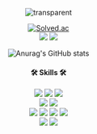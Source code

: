 <div align=center>

  ![transparent](https://capsule-render.vercel.app/api?type=transparent&fontColor=auto&text=Welcome&height=150&fontSize=60&desc=sohui's%20GitHub%20Profile&descAlignY=75&descAlign=55)

<div align=center>

[![Solved.ac](http://mazassumnida.wtf/api/mini/generate_badge?boj=psh990525)](https://solved.ac/psh990525) <br/>
<a href="https://melody-coding.tistory.com/"><img src="https://img.shields.io/badge/tistory-000000?style=for-the-badge&logo=tistory&logoColor=white"/><a/> 
<a href="mailto:parksohui0525@gmail.com" target="_blank"><img src="https://img.shields.io/badge/gmail-EA4335?style=for-the-badge&logo=gmail&logoColor=white"/><a/>

    
![Anurag's GitHub stats](https://github-readme-stats.vercel.app/api?username=Parksohui&count_private=true)


  <h4> 🛠 Skills 🛠 </h4>
  <div > 
    <img src="https://img.shields.io/badge/Java-007396?style=for-the-badge&logo=Java&logoColor=white"/>
    <img src="https://img.shields.io/badge/python-3776AB?style=for-the-badge&logo=python&logoColor=white"/>
    <img src="https://img.shields.io/badge/springboot-6DB33F?style=for-the-badge&logo=springboot&logoColor=white"/>
  </div>
  <div>
    <img src="https://img.shields.io/badge/mysql-4479A1?style=for-the-badge&logo=mysql&logoColor=white"/>
    <img src="https://img.shields.io/badge/mariadb-003545?style=for-the-badge&logo=mariadb&logoColor=white"/>
  </div>
  <div>
    <img src="https://img.shields.io/badge/git-F05032?style=for-the-badge&logo=git&logoColor=white"/>
    <img src="https://img.shields.io/badge/gitlab-FC6D26?style=for-the-badge&logo=gitlab&logoColor=white"/>
    <img src="https://img.shields.io/badge/jira-0052CC?style=for-the-badge&logo=jirasoftware&logoColor=white"/>
    <img src="https://img.shields.io/badge/notion-000000?style=for-the-badge&logo=notion&logoColor=white"/>
  </div>
  <div>
    <img src="https://img.shields.io/badge/docker-2496ED?style=for-the-badge&logo=docker&logoColor=white"/>
    <img src="https://img.shields.io/badge/jenkins-D24939?style=for-the-badge&logo=jenkins&logoColor=white"/>
  </div>
<br/>



